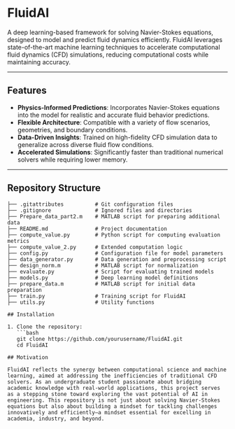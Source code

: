 # FluidAI

A deep learning-based framework for solving Navier-Stokes equations, designed to model and predict fluid dynamics efficiently. FluidAI leverages state-of-the-art machine learning techniques to accelerate computational fluid dynamics (CFD) simulations, reducing computational costs while maintaining accuracy.

---

## Features
- **Physics-Informed Predictions**: Incorporates Navier-Stokes equations into the model for realistic and accurate fluid behavior predictions.
- **Flexible Architecture**: Compatible with a variety of flow scenarios, geometries, and boundary conditions.
- **Data-Driven Insights**: Trained on high-fidelity CFD simulation data to generalize across diverse fluid flow conditions.
- **Accelerated Simulations**: Significantly faster than traditional numerical solvers while requiring lower memory.

---

## Repository Structure

```plaintext
├── .gitattributes          # Git configuration files
├── .gitignore              # Ignored files and directories
├── Prepare_data_part2.m    # MATLAB script for preparing additional data
├── README.md               # Project documentation
├── compute_value.py        # Python script for computing evaluation metrics
├── compute_value_2.py      # Extended computation logic
├── config.py               # Configuration file for model parameters
├── data_generator.py       # Data generation and preprocessing script
├── design_norm.m           # MATLAB script for normalization
├── evaluate.py             # Script for evaluating trained models
├── models.py               # Deep learning model definitions
├── prepare_data.m          # MATLAB script for initial data preparation
├── train.py                # Training script for FluidAI
├── utils.py                # Utility functions

## Installation

1. Clone the repository:
   ```bash
   git clone https://github.com/yourusername/FluidAI.git
   cd FluidAI

## Motivation

FluidAI reflects the synergy between computational science and machine learning, aimed at addressing the inefficiencies of traditional CFD solvers. As an undergraduate student passionate about bridging academic knowledge with real-world applications, this project serves as a stepping stone toward exploring the vast potential of AI in engineering. This repository is not just about solving Navier-Stokes equations but also about building a mindset for tackling challenges innovatively and efficiently—a mindset essential for excelling in academia, industry, and beyond.